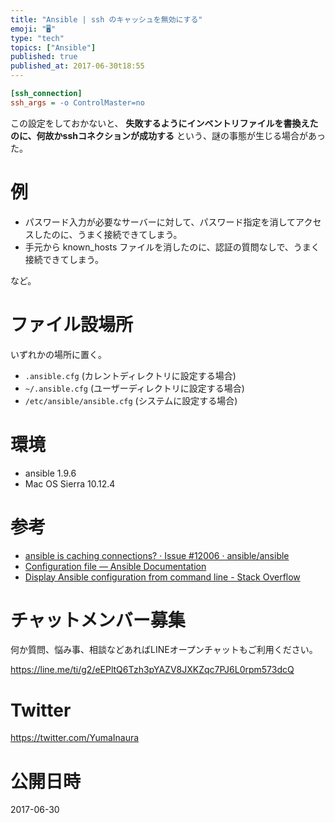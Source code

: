 ```yaml
---
title: "Ansible | ssh のキャッシュを無効にする"
emoji: "🖥"
type: "tech"
topics: ["Ansible"]
published: true
published_at: 2017-06-30t18:55
---
```



```:~/.ansible.cfg
[ssh_connection]
ssh_args = -o ControlMaster=no
```

この設定をしておかないと、
**失敗するようにインベントリファイルを書換えたのに、何故かsshコネクションが成功する** という、謎の事態が生じる場合があった。

# 例

- パスワード入力が必要なサーバーに対して、パスワード指定を消してアクセスしたのに、うまく接続できてしまう。
- 手元から known_hosts ファイルを消したのに、認証の質問なしで、うまく接続できてしまう。

など。

# ファイル設場所

いずれかの場所に置く。

- `.ansible.cfg` (カレントディレクトリに設定する場合)
- `~/.ansible.cfg` (ユーザーディレクトリに設定する場合)
- `/etc/ansible/ansible.cfg` (システムに設定する場合)

# 環境

- ansible 1.9.6
- Mac OS Sierra 10.12.4

# 参考

- [ansible is caching connections? · Issue #12006 · ansible/ansible](https://github.com/ansible/ansible/issues/12006)
- [Configuration file — Ansible Documentation](http://docs.ansible.com/ansible/intro_configuration.html)
- [Display Ansible configuration from command line - Stack Overflow](https://stackoverflow.com/questions/32392448/display-ansible-configuration-from-command-line)









<!-- Update From Qiita API -->

# チャットメンバー募集


何か質問、悩み事、相談などあればLINEオープンチャットもご利用ください。

https://line.me/ti/g2/eEPltQ6Tzh3pYAZV8JXKZqc7PJ6L0rpm573dcQ





# Twitter


https://twitter.com/YumaInaura


<!-- Update From Qiita API -->



# 公開日時

2017-06-30
